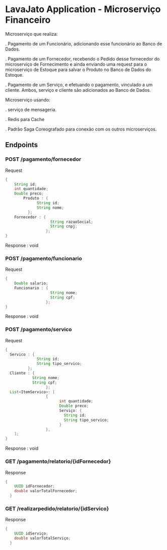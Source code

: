 # LavaJato Application - Microserviço Financeiro

Microserviço que realiza: 

. Pagamento de um Funcionário, adicionando esse funcionário ao Banco de Dados. 

. Pagamento de um Fornecedor, recebendo o Pedido desse fornecedor do microserviço de Fornecimento
e ainda enviando uma request para o microserviço de Estoque para salvar o Produto no Banco de Dados do Estoque.

. Pagamento de um Serviço, e efetuando o pagamento, vinculado a um cliente. Ambos, serviço e cliente são adicionados ao Banco de Dados.

Microserviço usando:

. serviço de mensageria.

. Redis para Cache

. Padrão Saga Coreografado para conexão com os outros microserviços.

## Endpoints

### POST /pagamento/fornecedor

Request 
```java
{
	String id;
	int quantidade;
	Double preco; 
        Produto : { 
              String id;
              String nome;
          };
	Fornecedor : {
		            String razaoSocial;
		            String cnpj;
                  };
}
```

Response : void


### POST /pagamento/funcionario

Request 
```java
{
	Double salario; 
	Funcionario : {
		            String nome;
		            String cpf;
                  };
}
```

Response : void


### POST /pagamento/servico

Request 
```java
{
  Servico : { 
              String id;
              String tipo_servico;
          };
  Cliente : {
            String nome;
            String cpf;
                  };
  List<ItemServico>: [
                  {
                        int quantidade;
                        Double preco;
                        Serviço: {
                          String id;
                          String tipo_servico;
                        }
                  },
    ];
}
```

Response : void

### GET /pagamento/relatorio/{idFornecedor}

Response 
```java
{
	UUID idFornecedor;
	double valorTotalFornecedor;
  }
```


### GET /realizarpedido/relatorio/{idServico}

Response 
```java
{
	UUID idServiço;
	double valorTotalServiço;
  }
```
